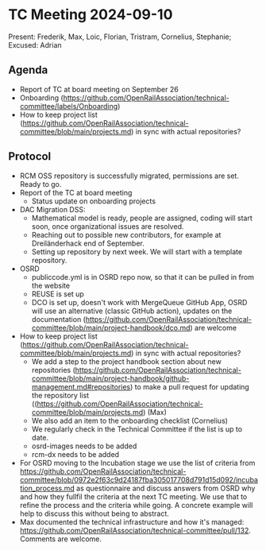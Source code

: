 # TC Meeting 2024-09-10

Present: Frederik, Max, Loic, Florian, Tristram, Cornelius, Stephanie; Excused: Adrian

## Agenda

* Report of TC at board meeting on September 26
* Onboarding (https://github.com/OpenRailAssociation/technical-committee/labels/Onboarding)
* How to keep project list (https://github.com/OpenRailAssociation/technical-committee/blob/main/projects.md) in sync with actual repositories?

## Protocol

* RCM OSS repository is successfully migrated, permissions are set. Ready to go.
* Report of the TC at board meeting
  * Status update on onboarding projects
* DAC Migration DSS:
  * Mathematical model is ready, people are assigned, coding will start soon, once organizational issues are resolved.
  * Reaching out to possible new contributors, for example at Dreiländerhack end of September.
  * Setting up repository by next week. We will start with a template repository.
* OSRD
  * publiccode.yml is in OSRD repo now, so that it can be pulled in from the website
  * REUSE is set up
  * DCO is set up, doesn't work with MergeQueue GitHub App, OSRD will use an alternative (classic GitHub action), updates on the documentation (https://github.com/OpenRailAssociation/technical-committee/blob/main/project-handbook/dco.md) are welcome
* How to keep project list (https://github.com/OpenRailAssociation/technical-committee/blob/main/projects.md) in sync with actual repositories?
  * We add a step to the project handbook section about new repositories (https://github.com/OpenRailAssociation/technical-committee/blob/main/project-handbook/github-management.md#repositories) to make a pull request for updating the repository list ((https://github.com/OpenRailAssociation/technical-committee/blob/main/projects.md) (Max)
  * We also add an item to the onboarding checklist (Cornelius)
  * We regularly check in the Technical Committee if the list is up to date.
  * osrd-images needs to be added
  * rcm-dx needs to be added
* For OSRD moving to the Incubation stage we use the list of criteria from https://github.com/OpenRailAssociation/technical-committee/blob/0972e2f63c9d24187fba305017708d791d15d092/incubation_process.md as questionnaire and discuss answers from OSRD why and how they fullfil the criteria at the next TC meeting. We use that to refine the process and the criteria while going. A concrete example will help to discuss this without being to abstract.
* Max documented the technical infrastructure and how it's managed: https://github.com/OpenRailAssociation/technical-committee/pull/132. Comments are welcome.
